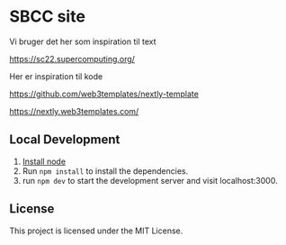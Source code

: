 # SBCC site

Vi bruger det her som inspiration til text

https://sc22.supercomputing.org/


Her er inspiration til kode

https://github.com/web3templates/nextly-template

https://nextly.web3templates.com/



## Local Development


1. [Install node](https://nodejs.org/en/download/)
2. Run `npm install` to install the dependencies.
3. run `npm dev` to start the development server and visit localhost:3000.

## License

This project is licensed under the MIT License.
